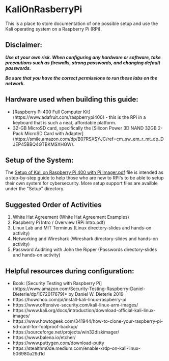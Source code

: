 # KaliOnRasberryPi
This is a place to store documentation of one possible setup and use the Kali operating system on a Raspberry Pi (RPi).

## Disclaimer: 
**_Use at your own risk. When configuring any hardware or software, take precautions such as firewalls, strong passwords, and changing default passwords._**

**_Be sure that you have the correct permissions to run these labs on the network._**

## Hardware used when building this guide: 
  
 <ul>
    <li> [Raspberry Pi 400 Full Computer Kit] (https://www.adafruit.com/raspberrypi400) - this is the RPi in a keyboard that is such a neat, affordable platform.</li>
    <li> 32-GB MicroSD card, specifically the [Silicon Power 3D NAND 32GB 2-Pack MicroSD Card with Adapter](https://smile.amazon.com/dp/B07RSXSYJC/ref=cm_sw_em_r_mt_dp_DJEP45BBQ4GTBKMSXHGW).</li>
 </ul>
 
## Setup of the System:


The [Setup of Kali on Raspberry Pi 400 with Pi Imager.pdf](https://github.com/shannon-beck/KaliOnRasberryPi/blob/main/Setup/Setup%20of%20Kali%20on%20Raspberry%20Pi%20400%20with%20Pi%20Imager.pdf)
file is intended as a step-by-step guide to help those who are new to RPi's to be able to setup their own system for cybersecurity. More setup support files are availble under the "Setup" directory.


## Suggested Order of Activities

<ol>
    <li>White Hat Agreement (White Hat Agreement Examples)</li>
    <li>Raspberry Pi Intro / Overview (RPi Intro.pdf)</li>
    <li>Linux Lab and MIT Terminus (Linux directory-slides and hands-on activity)</li>
    <li>Networking and Wireshark (Wireshark directory-slides and hands-on activity)</li>
    <li>Password Auditing with John the Ripper (Passwords directory-slides and hands-on activity)</li>
</ol>




 ## Helpful resources during configuration:
 <ul>
  <li>Book: [Security Testing with Raspberry Pi](https://www.amazon.com/Security-Testing-Raspberry-Daniel-Dieterle/dp/1072017679)* by Daniel W. Dieterle 2019</li>
  <li>https://howchoo.com/pi/install-kali-linux-raspberry-pi</li>
  <li>https://www.offensive-security.com/kali-linux-arm-images/</li>
  <li>https://www.kali.org/docs/introduction/download-official-kali-linux-images/</li>
  <li>https://www.howtogeek.com/341944/how-to-clone-your-raspberry-pi-sd-card-for-foolproof-backup/</li>
  <li>https://sourceforge.net/projects/win32diskimager/</li>
  <li>https://www.balena.io/etcher/</li>
  <li>https://www.puttygen.com/download-putty</li>
  <li>https://stealthm0de.medium.com/enable-xrdp-on-kali-linux-506980a29d1d</li>
 </ul>
